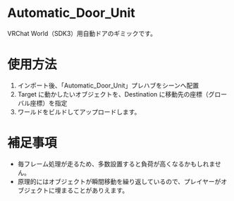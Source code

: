 # Automatic_Door_Unit
VRChat World（SDK3）用自動ドアのギミックです。

# 使用方法
1. インポート後、「Automatic_Door_Unit」プレハブをシーンへ配置
2. Target に動かしたいオブジェクトを、Destination に移動先の座標（グローバル座標）を指定
3. ワールドをビルドしてアップロードします。

# 補足事項
* 毎フレーム処理が走るため、多数設置すると負荷が高くなるかもしれません。
* 原理的にはオブジェクトが瞬間移動を繰り返しているので、プレイヤーがオブジェクトに埋まることがありえます。

